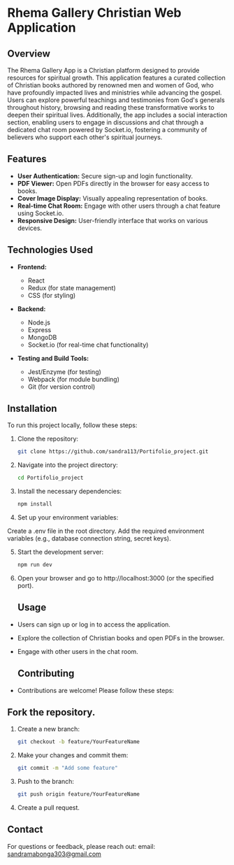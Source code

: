 # Rhema Gallery Christian Web Application

## Overview
The Rhema Gallery App is a Christian platform designed to provide resources for spiritual growth. This application features a curated collection of Christian books authored by renowned men and women of God, who have profoundly impacted lives and ministries while advancing the gospel. Users can explore powerful teachings and testimonies from God's generals throughout history, browsing and reading these transformative works to deepen their spiritual lives. Additionally, the app includes a social interaction section, enabling users to engage in discussions and chat through a dedicated chat room powered by Socket.io, fostering a community of believers who support each other's spiritual journeys.

## Features
- **User Authentication:** Secure sign-up and login functionality.
- **PDF Viewer:** Open PDFs directly in the browser for easy access to books.
- **Cover Image Display:** Visually appealing representation of books.
- **Real-time Chat Room:** Engage with other users through a chat feature using Socket.io.
- **Responsive Design:** User-friendly interface that works on various devices.

## Technologies Used
- **Frontend:**
  - React
  - Redux (for state management)
  - CSS (for styling)
  
- **Backend:**
  - Node.js
  - Express
  - MongoDB 
  - Socket.io (for real-time chat functionality)
  
- **Testing and Build Tools:**
  - Jest/Enzyme (for testing)
  - Webpack (for module bundling)
  - Git (for version control)

## Installation
To run this project locally, follow these steps:

1. Clone the repository:
   ```bash
   git clone https://github.com/sandra113/Portifolio_project.git
   
2. Navigate into the project directory:
   ```bash
   cd Portifolio_project
3. Install the necessary dependencies:
   ```bash
   npm install
4. Set up your environment variables:

Create a .env file in the root directory.
Add the required environment variables (e.g., database connection string, secret keys).

5. Start the development server:
    ```bash
    npm run dev

6. Open your browser and go to http://localhost:3000 (or the specified port).

   ## Usage
* Users can sign up or log in to access the application.
* Explore the collection of Christian books and open PDFs in the browser.
* Engage with other users in the chat room.

    ## Contributing
* Contributions are welcome! Please follow these steps:

## Fork the repository.

1. Create a new branch:
   ```bash
   git checkout -b feature/YourFeatureName

2. Make your changes and commit them:
   ```bash
   git commit -m "Add some feature"

3. Push to the branch:
   ```bash
   git push origin feature/YourFeatureName

4. Create a pull request.

## Contact

For questions or feedback, please reach out:
email: sandramabonga303@gmail.com
